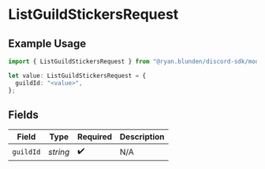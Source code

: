 # ListGuildStickersRequest

## Example Usage

```typescript
import { ListGuildStickersRequest } from "@ryan.blunden/discord-sdk/models/operations";

let value: ListGuildStickersRequest = {
  guildId: "<value>",
};
```

## Fields

| Field              | Type               | Required           | Description        |
| ------------------ | ------------------ | ------------------ | ------------------ |
| `guildId`          | *string*           | :heavy_check_mark: | N/A                |